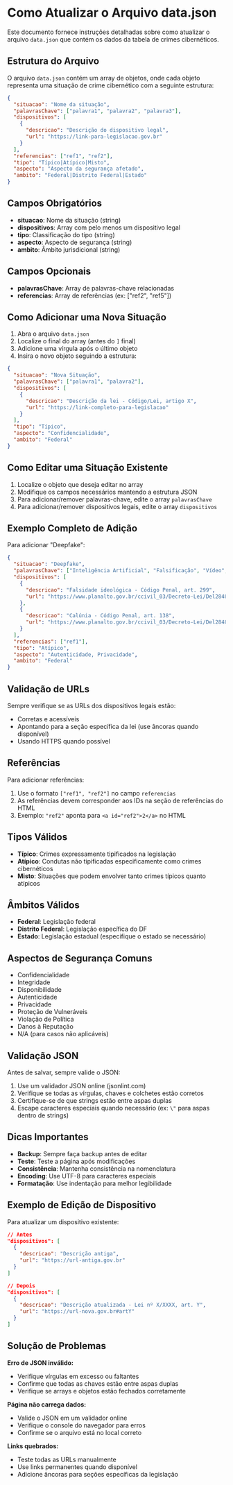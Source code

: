 # Como Atualizar o Arquivo data.json

Este documento fornece instruções detalhadas sobre como atualizar o arquivo `data.json` que contém os dados da tabela de crimes cibernéticos.

## Estrutura do Arquivo

O arquivo `data.json` contém um array de objetos, onde cada objeto representa uma situação de crime cibernético com a seguinte estrutura:

```json
{
  "situacao": "Nome da situação",
  "palavrasChave": ["palavra1", "palavra2", "palavra3"],
  "dispositivos": [
    {
      "descricao": "Descrição do dispositivo legal",
      "url": "https://link-para-legislacao.gov.br"
    }
  ],
  "referencias": ["ref1", "ref2"],
  "tipo": "Típico|Atípico|Misto",
  "aspecto": "Aspecto da segurança afetado",
  "ambito": "Federal|Distrito Federal|Estado"
}
```

## Campos Obrigatórios

- **situacao**: Nome da situação (string)
- **dispositivos**: Array com pelo menos um dispositivo legal
- **tipo**: Classificação do tipo (string)
- **aspecto**: Aspecto de segurança (string)
- **ambito**: Âmbito jurisdicional (string)

## Campos Opcionais

- **palavrasChave**: Array de palavras-chave relacionadas
- **referencias**: Array de referências (ex: ["ref2", "ref5"])

## Como Adicionar uma Nova Situação

1. Abra o arquivo `data.json`
2. Localize o final do array (antes do `]` final)
3. Adicione uma vírgula após o último objeto
4. Insira o novo objeto seguindo a estrutura:

```json
{
  "situacao": "Nova Situação",
  "palavrasChave": ["palavra1", "palavra2"],
  "dispositivos": [
    {
      "descricao": "Descrição da lei - Código/Lei, artigo X",
      "url": "https://link-completo-para-legislacao"
    }
  ],
  "tipo": "Típico",
  "aspecto": "Confidencialidade",
  "ambito": "Federal"
}
```

## Como Editar uma Situação Existente

1. Localize o objeto que deseja editar no array
2. Modifique os campos necessários mantendo a estrutura JSON
3. Para adicionar/remover palavras-chave, edite o array `palavrasChave`
4. Para adicionar/remover dispositivos legais, edite o array `dispositivos`

## Exemplo Completo de Adição

Para adicionar "Deepfake":

```json
{
  "situacao": "Deepfake",
  "palavrasChave": ["Inteligência Artificial", "Falsificação", "Vídeo", "Áudio", "Imagem"],
  "dispositivos": [
    {
      "descricao": "Falsidade ideológica - Código Penal, art. 299",
      "url": "https://www.planalto.gov.br/ccivil_03/Decreto-Lei/Del2848.htm#art299"
    },
    {
      "descricao": "Calúnia - Código Penal, art. 138",
      "url": "https://www.planalto.gov.br/ccivil_03/Decreto-Lei/Del2848.htm#art138"
    }
  ],
  "referencias": ["ref1"],
  "tipo": "Atípico",
  "aspecto": "Autenticidade, Privacidade",
  "ambito": "Federal"
}
```

## Validação de URLs

Sempre verifique se as URLs dos dispositivos legais estão:
- Corretas e acessíveis
- Apontando para a seção específica da lei (use âncoras quando disponível)
- Usando HTTPS quando possível

## Referências

Para adicionar referências:
1. Use o formato `["ref1", "ref2"]` no campo `referencias`
2. As referências devem corresponder aos IDs na seção de referências do HTML
3. Exemplo: `"ref2"` aponta para `<a id="ref2">2</a>` no HTML

## Tipos Válidos

- **Típico**: Crimes expressamente tipificados na legislação
- **Atípico**: Condutas não tipificadas especificamente como crimes cibernéticos
- **Misto**: Situações que podem envolver tanto crimes típicos quanto atípicos

## Âmbitos Válidos

- **Federal**: Legislação federal
- **Distrito Federal**: Legislação específica do DF
- **Estado**: Legislação estadual (especifique o estado se necessário)

## Aspectos de Segurança Comuns

- Confidencialidade
- Integridade
- Disponibilidade
- Autenticidade
- Privacidade
- Proteção de Vulneráveis
- Violação de Política
- Danos à Reputação
- N/A (para casos não aplicáveis)

## Validação JSON

Antes de salvar, sempre valide o JSON:
1. Use um validador JSON online (jsonlint.com)
2. Verifique se todas as vírgulas, chaves e colchetes estão corretos
3. Certifique-se de que strings estão entre aspas duplas
4. Escape caracteres especiais quando necessário (ex: `\"` para aspas dentro de strings)

## Dicas Importantes

- **Backup**: Sempre faça backup antes de editar
- **Teste**: Teste a página após modificações
- **Consistência**: Mantenha consistência na nomenclatura
- **Encoding**: Use UTF-8 para caracteres especiais
- **Formatação**: Use indentação para melhor legibilidade

## Exemplo de Edição de Dispositivo

Para atualizar um dispositivo existente:

```json
// Antes
"dispositivos": [
  {
    "descricao": "Descrição antiga",
    "url": "https://url-antiga.gov.br"
  }
]

// Depois
"dispositivos": [
  {
    "descricao": "Descrição atualizada - Lei nº X/XXXX, art. Y",
    "url": "https://url-nova.gov.br#artY"
  }
]
```

## Solução de Problemas

**Erro de JSON inválido:**
- Verifique vírgulas em excesso ou faltantes
- Confirme que todas as chaves estão entre aspas duplas
- Verifique se arrays e objetos estão fechados corretamente

**Página não carrega dados:**
- Valide o JSON em um validador online
- Verifique o console do navegador para erros
- Confirme se o arquivo está no local correto

**Links quebrados:**
- Teste todas as URLs manualmente
- Use links permanentes quando disponível
- Adicione âncoras para seções específicas da legislação